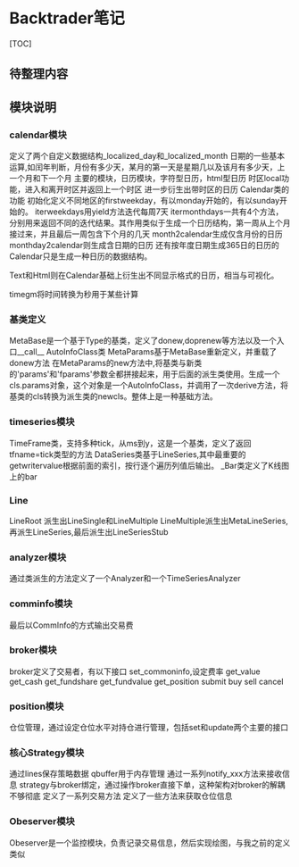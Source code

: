 # Backtrader笔记

[TOC]

## 待整理内容

## 模块说明

### calendar模块

定义了两个自定义数据结构_localized_day和_localized_month
日期的一些基本运算,如闰年判断，月份有多少天，某月的第一天是星期几以及该月有多少天，上一个月和下一个月
主要的模块，日历模块，字符型日历，html型日历
时区local功能，进入和离开时区并返回上一个时区
进一步衍生出带时区的日历
Calendar类的功能
初始化定义不同地区的firstweekday，有以monday开始的，有以sunday开始的。
iterweekdays用yield方法迭代每周7天
itermonthdays一共有4个方法，分别用来返回不同的迭代结果。其作用类似于生成一个日历结构，第一周从上个月接过来，并且最后一周包含下个月的几天
month2calendar生成仅含月份的日历
monthday2calendar则生成含日期的日历
还有按年度日期生成365日的日历的
Calendar只是生成一种日历的数据结构。

Text和Html则在Calendar基础上衍生出不同显示格式的日历，相当与可视化。

timegm将时间转换为秒用于某些计算

### 基类定义

MetaBase是一个基于Type的基类，定义了donew,doprenew等方法以及一个入口__call__
AutoInfoClass类
MetaParams基于MetaBase重新定义，并重载了donew方法
在MetaParams的new方法中,将基类与新类的'params'和'fparams'参数全都拼接起来，用于后面的派生类使用。生成一个cls.params对象，这个对象是一个AutoInfoClass，并调用了一次derive方法，将基类的cls转换为派生类的newcls。整体上是一种基础方法。

### timeseries模块

TimeFrame类，支持多种tick，从ms到y，这是一个基类，定义了返回tfname=tick类型的方法
DataSeries类基于LineSeries,其中最重要的getwritervalue根据前面的索引，按行逐个遍历列值后输出。
_Bar类定义了K线图上的bar

### Line

LineRoot 派生出LineSingle和LineMultiple
LineMultiple派生出MetaLineSeries,再派生LineSeries,最后派生出LineSeriesStub

### analyzer模块

通过类派生的方法定义了一个Analyzer和一个TimeSeriesAnalyzer

### comminfo模块

最后以CommInfo的方式输出交易费

### broker模块

broker定义了交易者，有以下接口
set_commoninfo,设定费率
get_value
get_cash
get_fundshare
get_fundvalue
get_position
submit
buy
sell
cancel

### position模块

仓位管理，通过设定仓位水平对持仓进行管理，包括set和update两个主要的接口

### 核心Strategy模块

通过lines保存策略数据
qbuffer用于内存管理
通过一系列notify_xxx方法来接收信息
strategy与broker绑定，通过操作broker直接下单，这种架构对broker的解耦不够彻底
定义了一系列交易方法
定义了一些方法来获取仓位信息

### Obeserver模块

Obeserver是一个监控模块，负责记录交易信息，然后实现绘图，与我之前的定义类似
